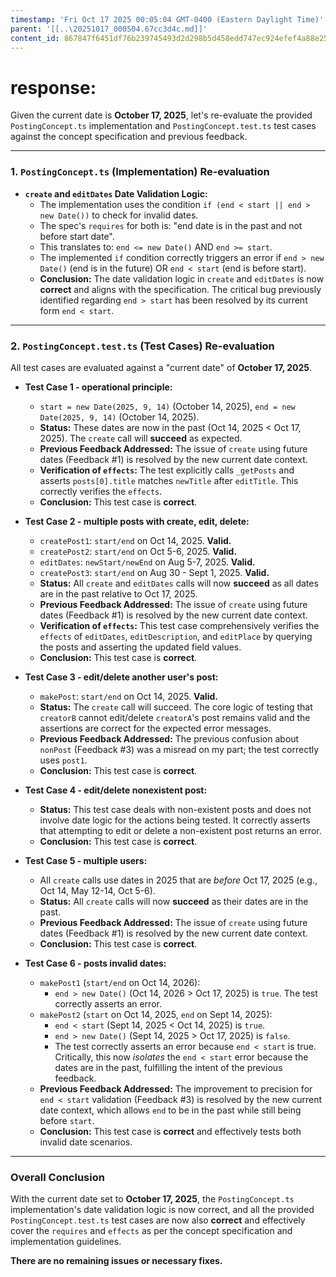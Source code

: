 ```yaml
---
timestamp: 'Fri Oct 17 2025 00:05:04 GMT-0400 (Eastern Daylight Time)'
parent: '[[..\20251017_000504.67cc3d4c.md]]'
content_id: 867847f6451df76b239745493d2d298b5d458edd747ec924efef4a88e25e64eb
---
```


# response:

Given the current date is **October 17, 2025**, let's re-evaluate the provided `PostingConcept.ts` implementation and `PostingConcept.test.ts` test cases against the concept specification and previous feedback.

***

### **1. `PostingConcept.ts` (Implementation) Re-evaluation**

* **`create` and `editDates` Date Validation Logic:**
  * The implementation uses the condition `if (end < start || end > new Date())` to check for invalid dates.
  * The spec's `requires` for both is: "end date is in the past and not before start date".
  * This translates to: `end <= new Date()` AND `end >= start`.
  * The implemented `if` condition correctly triggers an error if `end > new Date()` (end is in the future) OR `end < start` (end is before start).
  * **Conclusion:** The date validation logic in `create` and `editDates` is now **correct** and aligns with the specification. The critical bug previously identified regarding `end > start` has been resolved by its current form `end < start`.

***

### **2. `PostingConcept.test.ts` (Test Cases) Re-evaluation**

All test cases are evaluated against a "current date" of **October 17, 2025**.

* **Test Case 1 - operational principle:**
  * `start = new Date(2025, 9, 14)` (October 14, 2025), `end = new Date(2025, 9, 14)` (October 14, 2025).
  * **Status:** These dates are now in the past (Oct 14, 2025 < Oct 17, 2025). The `create` call will **succeed** as expected.
  * **Previous Feedback Addressed:** The issue of `create` using future dates (Feedback #1) is resolved by the new current date context.
  * **Verification of `effects`:** The test explicitly calls `_getPosts` and asserts `posts[0].title` matches `newTitle` after `editTitle`. This correctly verifies the `effects`.
  * **Conclusion:** This test case is **correct**.

* **Test Case 2 - multiple posts with create, edit, delete:**
  * `createPost1`: `start/end` on Oct 14, 2025. **Valid.**
  * `createPost2`: `start/end` on Oct 5-6, 2025. **Valid.**
  * `editDates`: `newStart/newEnd` on Aug 5-7, 2025. **Valid.**
  * `createPost3`: `start/end` on Aug 30 - Sept 1, 2025. **Valid.**
  * **Status:** All `create` and `editDates` calls will now **succeed** as all dates are in the past relative to Oct 17, 2025.
  * **Previous Feedback Addressed:** The issue of `create` using future dates (Feedback #1) is resolved by the new current date context.
  * **Verification of `effects`:** This test case comprehensively verifies the `effects` of `editDates`, `editDescription`, and `editPlace` by querying the posts and asserting the updated field values.
  * **Conclusion:** This test case is **correct**.

* **Test Case 3 - edit/delete another user's post:**
  * `makePost`: `start/end` on Oct 14, 2025. **Valid.**
  * **Status:** The `create` call will succeed. The core logic of testing that `creatorB` cannot edit/delete `creatorA`'s post remains valid and the assertions are correct for the expected error messages.
  * **Previous Feedback Addressed:** The previous confusion about `nonPost` (Feedback #3) was a misread on my part; the test correctly uses `post1`.
  * **Conclusion:** This test case is **correct**.

* **Test Case 4 - edit/delete nonexistent post:**
  * **Status:** This test case deals with non-existent posts and does not involve date logic for the actions being tested. It correctly asserts that attempting to edit or delete a non-existent post returns an error.
  * **Conclusion:** This test case is **correct**.

* **Test Case 5 - multiple users:**
  * All `create` calls use dates in 2025 that are *before* Oct 17, 2025 (e.g., Oct 14, May 12-14, Oct 5-6).
  * **Status:** All `create` calls will now **succeed** as their dates are in the past.
  * **Previous Feedback Addressed:** The issue of `create` using future dates (Feedback #1) is resolved by the new current date context.
  * **Conclusion:** This test case is **correct**.

* **Test Case 6 - posts invalid dates:**
  * `makePost1` (`start/end` on Oct 14, 2026):
    * `end > new Date()` (Oct 14, 2026 > Oct 17, 2025) is `true`. The test correctly asserts an error.
  * `makePost2` (`start` on Oct 14, 2025, `end` on Sept 14, 2025):
    * `end < start` (Sept 14, 2025 < Oct 14, 2025) is `true`.
    * `end > new Date()` (Sept 14, 2025 > Oct 17, 2025) is `false`.
    * The test correctly asserts an error because `end < start` is true. Critically, this now *isolates* the `end < start` error because the dates are in the past, fulfilling the intent of the previous feedback.
  * **Previous Feedback Addressed:** The improvement to precision for `end < start` validation (Feedback #3) is resolved by the new current date context, which allows `end` to be in the past while still being before `start`.
  * **Conclusion:** This test case is **correct** and effectively tests both invalid date scenarios.

***

### **Overall Conclusion**

With the current date set to **October 17, 2025**, the `PostingConcept.ts` implementation's date validation logic is now correct, and all the provided `PostingConcept.test.ts` test cases are now also **correct** and effectively cover the `requires` and `effects` as per the concept specification and implementation guidelines.

**There are no remaining issues or necessary fixes.**
